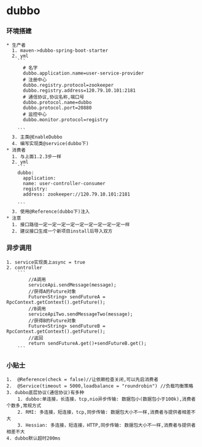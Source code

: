 # dubbo

### 环境搭建
	* 生产者
      1. maven->dubbo-spring-boot-starter
      2. yml
        ```
          # 名字
          dubbo.application.name=user-service-provider
          # 注册中心
          dubbo.registry.protocol=zookeeper
          dubbo.registry.address=120.79.10.101:2181
          # 通信协议,协议名称,端口号
          dubbo.protocol.name=dubbo 
          dubbo.protocol.port=20880
          # 监控中心
          dubbo.monitor.protocol=registry

        ```
      3. 主类@EnableDubbo
      4. 编写实现类@service(dubbo下)
    * 消费者
      1. 与上面1.2.3步一样
      2. yml
        ```
        dubbo:
          application:
          name: user-controller-consumer
          registry:
          address: zookeeper://120.79.10.101:2181

        ```
      3. 使用@Reference(dubbo下)注入
    * 注意
      1. 接口路径一定一定一定一定一定一定一定一定一定一样
      2. 建议接口生成一个新项目install后导入双方
### 异步调用
	1. service实现类上async = true
	2. controller
		```
			//A调用
			serviceApi.sendMessage(message);
			//获得A的Future对象
			Future<String> sendFutureA = RpcContext.getContext().getFuture();
			//B调用
			serviceApiTwo.sendMessageTwo(message);
			//获得B的Future对象
			Future<String> sendFutureB = RpcContext.getContext().getFuture();
			//返回
			return sendFutureA.get()+sendFutureB.get(); 
		```
### 小贴士
	1.  @Reference(check = false)//让依赖检查关闭,可以先启消费者
	2.  @Service(timeout = 5000,loadbalance = "roundrobin") //负载均衡策略
	3. dubbo底层协议(通信协议)有多种
		1. dubbo:单连接，长连接，tcp,nio异步传输: 数据包小(数据包小于100k),消费者个数多,常规方式
		2. RMI: 多连接，短连接，tcp,同步传输: 数据包大小不一样,消费者与提供者相差不大
		3. Hessian: 多连接，短连接，HTTP,同步传输: 数据包大小不一样,消费者与提供者相差不大
	4. dubbo默认超时200ms
